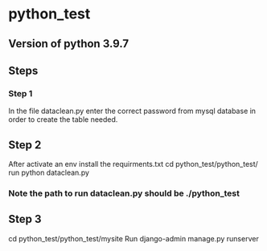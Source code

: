 # python_test

## Version of python 3.9.7

## Steps
### Step 1
In the file dataclean.py enter the correct password from mysql database in order to create the table needed.

## Step 2
After activate an env install the requirments.txt
cd python_test/python_test/
run python dataclean.py
### Note the path to run dataclean.py should be ./python_test

## Step 3
cd python_test/python_test/mysite
Run django-admin manage.py runserver
